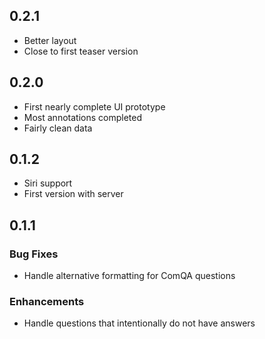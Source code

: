 ## 0.2.1
* Better layout
* Close to first teaser version

## 0.2.0
* First nearly complete UI prototype
* Most annotations completed
* Fairly clean data

## 0.1.2
* Siri support
* First version with server

## 0.1.1
### **Bug Fixes**
* Handle alternative formatting for ComQA questions

### **Enhancements**
* Handle questions that intentionally do not have answers
